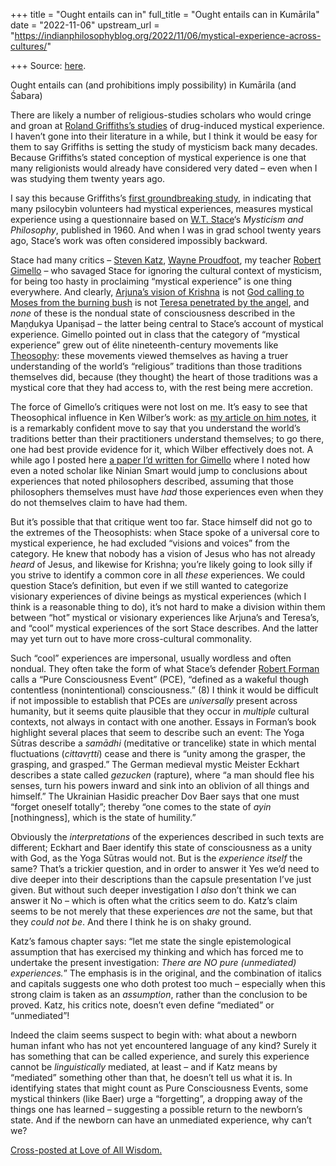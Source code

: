 +++
title = "Ought entails can in"
full_title = "Ought entails can in Kumārila"
date = "2022-11-06"
upstream_url = "https://indianphilosophyblog.org/2022/11/06/mystical-experience-across-cultures/"

+++
Source: [here](https://indianphilosophyblog.org/2022/11/06/mystical-experience-across-cultures/).

Ought entails can (and prohibitions imply possibility) in Kumārila (and Śabara)

There are likely a number of religious-studies scholars who would cringe and groan at [Roland Griffiths’s studies](https://loveofallwisdom.com/blog/2022/09/on-chemically-induced-mystical-experience/) of drug-induced mystical experience. I haven’t gone into their literature in a while, but I think it would be easy for them to say Griffiths is setting the study of mysticism back many decades. Because Griffiths’s stated conception of mystical experience is one that many religionists would already have considered very dated – even when I was studying them twenty years ago.

I say this because Griffiths’s [first groundbreaking study](https://www.hopkinsmedicine.org/press_releases/2006/griffithspsilocybin.pdf), in indicating that many psilocybin volunteers had mystical experiences, measures mystical experience using a questionnaire based on [W.T. Stace](https://en.wikipedia.org/wiki/Walter_Terence_Stace#:~:text=Stace%20characterised%20his%20philosophy%20of,it%20is%20imagined%20or%20real.)‘s *Mysticism and Philosophy*, published in 1960. And when I was in grad school twenty years ago, Stace’s work was often considered impossibly backward.

Stace had many critics – [Steven Katz](https://en.wikipedia.org/wiki/Steven_T._Katz), [Wayne Proudfoot](https://religion.columbia.edu/content/wayne-l-proudfoot), my teacher [Robert Gimello](https://theology.nd.edu/people/robert-m-gimello/) – who savaged Stace for ignoring the cultural context of mysticism, for being too hasty in proclaiming “mystical experience” is one thing everywhere. And clearly, [Arjuna’s vision of Krishna](https://loveofallwisdom.com/blog/2020/10/a-god-for-the-real-world/) is not [God calling to Moses from the burning bush](https://en.wikipedia.org/wiki/Burning_bush) is not [Teresa penetrated by the angel](https://en.wikipedia.org/wiki/Ecstasy_of_Saint_Teresa), and *none* of these is the nondual state of consciousness described in the Maṇḍukya Upaniṣad – the latter being central to Stace’s account of mystical experience. Gimello pointed out in class that the category of “mystical experience” grew out of élite nineteenth-century movements like [Theosophy](https://en.wikipedia.org/wiki/Theosophy): these movements viewed themselves as having a truer understanding of the world’s “religious” traditions than those traditions themselves did, because (they thought) the heart of those traditions was a mystical core that they had access to, with the rest being mere accretion.

The force of Gimello’s critiques were not lost on me. It’s easy to see that Theosophical influence in Ken Wilber’s work: as [my article on him notes](https://open.bu.edu/handle/2144/9372), it is a remarkably confident move to say that you understand the world’s traditions better than their practitioners understand themselves; to go there, one had best provide evidence for it, which Wilber effectively does not. A while ago I posted here [a paper I’d written for Gimello](https://loveofallwisdom.com/blog/2012/09/the-trouble-with-phenomenological-similarities/) where I noted how even a noted scholar like Ninian Smart would jump to conclusions about experiences that noted philosophers described, assuming that those philosophers themselves must have *had* those experiences even when they do not themselves claim to have had them.

But it’s possible that that critique went too far. Stace himself did not go to the extremes of the Theosophists: when Stace spoke of a universal core to mystical experience, he had excluded “visions and voices” from the category. He knew that nobody has a vision of Jesus who has not already *heard* of Jesus, and likewise for Krishna; you’re likely going to look silly if you strive to identify a common core in all *these* experiences. We could question Stace’s definition, but even if we still wanted to categorize visionary experiences of divine beings as mystical experiences (which I think is a reasonable thing to do), it’s not hard to make a division within them between “hot” mystical or visionary experiences like Arjuna’s and Teresa’s, and “cool” mystical experiences of the sort Stace describes. And the latter may yet turn out to have more cross-cultural commonality.

Such “cool” experiences are impersonal, usually wordless and often nondual. They often take the form of what Stace’s defender [Robert Forman](https://global.oup.com/academic/product/the-problem-of-pure-consciousness-9780195109764?cc=us&lang=en&) calls a “Pure Consciousness Event” (PCE), “defined as a wakeful though contentless (nonintentional) consciousness.” (8) I think it would be difficult if not impossible to establish that PCEs are *universally* present across humanity, but it seems quite plausible that they occur in *multiple* cultural contexts, not always in contact with one another. Essays in Forman’s book highlight several places that seem to describe such an event: The Yoga Sūtras describe a *samādhi* (meditative or trancelike) state in which mental fluctuations (*cittavṛtti*) cease and there is “unity among the grasper, the grasping, and grasped.” The German medieval mystic Meister Eckhart describes a state called *gezucken* (rapture), where “a man should flee his senses, turn his powers inward and sink into an oblivion of all things and himself.” The Ukrainian Hasidic preacher Dov Baer says that one must “forget oneself totally”; thereby “one comes to the state of *ayin* \[nothingness\], which is the state of humility.”

Obviously the *interpretations* of the experiences described in such texts are different; Eckhart and Baer identify this state of consciousness as a unity with God, as the Yoga Sūtras would not. But is the *experience itself* the same? That’s a trickier question, and in order to answer it Yes we’d need to dive deeper into their descriptions than the capsule presentation I’ve just given. But without such deeper investigation I *also* don’t think we can answer it No – which is often what the critics seem to do. Katz’s claim seems to be not merely that these experiences *are* not the same, but that they *could not be*. And there I think he is on shaky ground.

Katz’s famous chapter says: “let me state the single epistemological assumption that has exercised my thinking and which has forced me to undertake the present investigation: *There are NO pure (unmediated) experiences.*” The emphasis is in the original, and the combination of italics and capitals suggests one who doth protest too much – especially when this strong claim is taken as an *assumption*, rather than the conclusion to be proved. Katz, his critics note, doesn’t even define “mediated” or “unmediated”!

Indeed the claim seems suspect to begin with: what about a newborn human infant who has not yet encountered language of any kind? Surely it has something that can be called experience, and surely this experience cannot be *linguistically* mediated, at least – and if Katz means by “mediated” something other than that, he doesn’t tell us what it is. In identifying states that might count as Pure Consciousness Events, some mystical thinkers (like Baer) urge a “forgetting”, a dropping away of the things one has learned – suggesting a possible return to the newborn’s state. And if the newborn can have an unmediated experience, why can’t we?

[Cross-posted at Love of All Wisdom.](https://loveofallwisdom.com/blog/2022/11/mystical-experience-across-cultures)
